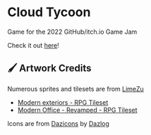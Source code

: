 # Cloud Tycoon

Game for the 2022 GitHub/itch.io Game Jam

Check it out [here](https://knot-games.github.io/cloud-tycoon/)!

## 🖌️ Artwork Credits

Numerous sprites and tilesets are from [LimeZu](https://limezu.itch.io/)
- [Modern exteriors - RPG Tileset](https://limezu.itch.io/modernexteriors)
- [Modern Office - Revamped - RPG Tileset](https://limezu.itch.io/modernoffice)

Icons are from [Dazicons](https://dazicons.dazlog.com/) by [Dazlog](https://dazlog.com/)
